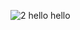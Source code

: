 ![2](https://user-images.githubusercontent.com/72302495/121909868-f6b17b80-cd4b-11eb-87b5-05555b646625.PNG)
hello hello
